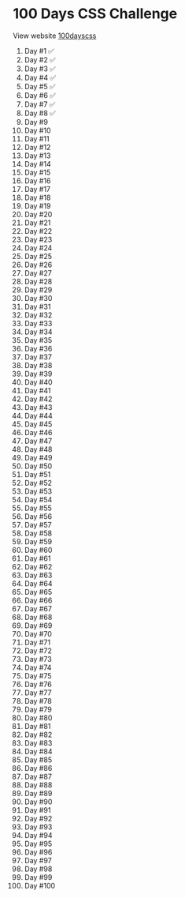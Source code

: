 # 100 Days CSS Challenge

View website [100dayscss](https://100dayscss.com])

1. Day #1   ✅
1. Day #2   ✅
1. Day #3   ✅
1. Day #4   ✅
1. Day #5   ✅
1. Day #6   ✅
1. Day #7   ✅
1. Day #8   ✅
1. Day #9
1. Day #10
1. Day #11
1. Day #12
1. Day #13
1. Day #14
1. Day #15
1. Day #16
1. Day #17
1. Day #18
1. Day #19
1. Day #20
1. Day #21
1. Day #22
1. Day #23
1. Day #24
1. Day #25
1. Day #26
1. Day #27
1. Day #28
1. Day #29
1. Day #30
1. Day #31
1. Day #32
1. Day #33
1. Day #34
1. Day #35
1. Day #36
1. Day #37
1. Day #38
1. Day #39
1. Day #40
1. Day #41
1. Day #42
1. Day #43
1. Day #44
1. Day #45
1. Day #46
1. Day #47
1. Day #48
1. Day #49
1. Day #50
1. Day #51
1. Day #52
1. Day #53
1. Day #54
1. Day #55
1. Day #56
1. Day #57
1. Day #58
1. Day #59
1. Day #60
1. Day #61
1. Day #62
1. Day #63
1. Day #64
1. Day #65
1. Day #66
1. Day #67
1. Day #68
1. Day #69
1. Day #70
1. Day #71
1. Day #72
1. Day #73
1. Day #74
1. Day #75
1. Day #76
1. Day #77
1. Day #78
1. Day #79
1. Day #80
1. Day #81
1. Day #82
1. Day #83
1. Day #84
1. Day #85
1. Day #86
1. Day #87
1. Day #88
1. Day #89
1. Day #90
1. Day #91
1. Day #92
1. Day #93
1. Day #94
1. Day #95
1. Day #96
1. Day #97
1. Day #98
1. Day #99
1. Day #100
